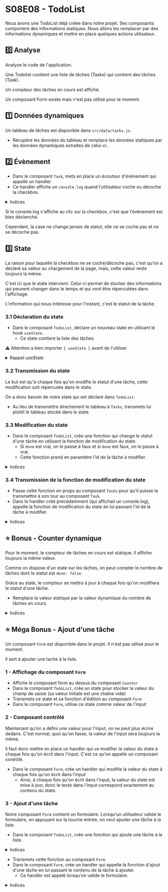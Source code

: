 # S08E08 - TodoList

Nous avons une TodoList déjà créée dans notre projet. Ses composants comportent des informations statiques. Nous allons les remplacer par des informations dynamiques et mettre en place quelques actions utilisateur.

## :zero: Analyse

Analyse le code de l'application. 

Une Todolist contient une liste de tâches (Tasks) qui contient des tâches (Task). 

Un compteur des tâches en cours est affiché.

Un composant Form existe mais n'est pas utilisé pour le moment.

## :one: Données dynamiques

Un tableau de tâches est disponible dans `src/data/tasks.js`. 

- Récupère les données du tableau et remplace les données statiques par les données dynamiques extraites de celui-ci.

## :two: Évènement

- Dans le composant `Task`, mets en place un écouteur d'évènement qui appelle un handler
- Ce handler affiche un `console.log` quand l'utilisateur coche ou décoche la checkbox.

<details>
<summary>Indices</summary>

- Sur une checkbox, l'évènement qui nous intéresse est `onChange`.

```js
const handleChange = () => {
  console.log("La checkbox a été cochée ou décochée");
};

return (
  <div>
    <input type="checkbox" onChange={handleChange} />
  </div>
);
```

</details>

Si le console.log s'affiche au clic sur la checkbox, c'est que l'évènement est bien déclenché.

Cependant, la case ne change jamais de statut, elle ne se coche pas et ne se décoche pas.

## :three: State

La raison pour laquelle la checkbox ne se coche/décoche pas, c'est qu'on a déclaré sa valeur au chargement de la page, mais, cette valeur reste toujours la même.

C'est ici que le state intervient. Celui-ci permet de stocker des informations qui peuvent changer dans le temps et qui vont être répercutées dans l'affichage.

L'information qui nous intéresse pour l'instant, c'est le statut de la tâche.

### 3.1 Déclaration du state

- Dans le composant `TodoList`, déclare un nouveau state en utilisant le hook `useState`.
  - Ce state contient la liste des tâches

⚠️ Attention a bien importer `{ useState }` avant de l'utiliser

<details>
<summary>Rappel useState</summary>

Pour déclarer un state en utilisant `useState`, on utilise la syntaxe suivante :

```js
// Ici on déclare un state qui s'appelle "state" 
// Au moment de son initialisation, il prend la valeur de "initialState"
// On peut le modifier en appelant la fonction "setState"
const [state, setState] = useState(initialState);
```

</details>

### 3.2 Transmission du state

Le but est qu'à chaque fois qu'on modifie le statut d'une tâche, cette modification soit répercutée dans le state.

On a donc besoin de notre state qui est déclaré dans `TodoList`.

- Au lieu de transmettre directement le tableau à `Tasks`, transmets lui plutôt le tableau stocké dans le state.

### 3.3 Modification du state

- Dans le composant `TodoList`, crée une fonction qui change le statut d'une tâche en utilisant la fonction de modification du state.
  - Si `done` est vrai, on le passe à faux et si `done` est faux, on le passe à vrai. 
  - Cette fonction prend en paramètre l'id de la tâche à modifier.

<details>
<summary>Indices</summary>

- Pour modifier le state, on utilise la fonction de modification du state qui est retournée par le hook `useState`.

```js
const [chaine, setChaine] = useState("Ma valeur initiale");

const nouvelleValeur = (nouvelleChaine) => {
  setChaine(nouvelleChaine);
};
```

- Dans notre cas, on travaille sur un tableau. On transmet un id en paramètre. Il va donc falloir trouver l'id de la tâche à modifier dans le tableau et modifier la valeur de `done` de cette tâche uniquement.

Un exemple:

```js
// Notre state est un tableau d'objets qui contient un id et un contenu
const [tasks, setTasks] = useState([
  { id: 1, content: "Faire la vaisselle" },
  { id: 2, content: "Faire le ménage" },
  { id: 3, content: "Faire la cuisine" },
]);

// On crée une fonction qui prend en paramètre l'id de la tâche à modifier et le nouveau contenu pour cette tâche
const changeContent(id, newContent) {
  // On utilise la fonction map pour parcourir le tableau
  const newTasks = tasks.map((task) => {
    // Si l'id de la tâche correspond à l'id passé en paramètre
    if (task.id === id) {
      // On retourne un nouvel objet qui contient le contenu modifié
      return {
        ...task,
        content: newContent,
      };
    }
    // Sinon on retourne la tâche telle quelle
    return task;
  });

  // On met à jour le state avec le nouveau tableau
  setTasks(newTasks);
}

```

</details>

### 3.4 Transmission de la fonction de modification du state

- Passe cette fonction en props au composant `Tasks` pour qu'il puisse la transmettre à son tour au composant `Task`.
- Dans le handler créé précédemment (qui affichait un console.log), appelle la fonction de modification du state en lui passant l'id de la tâche à modifier.

<details>
<summary>Indices</summary>

- Pour passer une fonction en props, on utilise la même syntaxe que pour passer une variable en props.

```js
const maFonction = () => {
  console.log("Ma fonction");
};

<MonComposant maFonction={maFonction} />
```

- Pour appeler une fonction passée en props, on utilise la même syntaxe que pour appeler une fonction.

```js
const maFonction = () => {
  console.log("Ma fonction");
};

const MonComposant = ({ maFonction }) => {
  return (
    <div>
      <button onClick={maFonction}>Appeler ma fonction</button>
    </div>
  );
};
```

</details>

## :star: Bonus - Counter dynamique

Pour le moment, le compteur de tâches en cours est statique. Il affiche toujours la même valeur.

Comme on dispose d'un state sur les tâches, on peut compter le nombre de tâches dont le statut est `done: false`.

Grâce au state, le compteur se mettra à jour à chaque fois qu'on modifiera le statut d'une tâche.

- Remplace la valeur statique par la valeur dynamique du nombre de tâches en cours.

<details>
<summary>Indices</summary>

- Pour compter le nombre de tâches en cours, on peut utiliser la fonction `filter` sur le tableau des tâches. Cette fonction permet de filtrer un tableau en fonction d'une condition.
- Ensuite on peut compter le nombre d'entrées dans ce nouveau tableau avec la fonction `length`.

```js

// On a un tableau de produits avec un id, un nom et un prix
const produits = [
  { id: 1, nom: "Banane", prix: 1 },
  { id: 2, nom: "Pomme", prix: 2 },
  { id: 3, nom: "Poire", prix: 3 },
  { id: 4, nom: "Orange", prix: 4 },
];

// On compte le nombre de produits dont le prix est supérieur à 2
const produitsChers = produits.filter((produit) => produit.prix > 2).length;

```

</details>

## :star: Méga Bonus - Ajout d'une tâche

Un composant `Form` est disponible dans le projet. Il n'est pas utilisé pour le moment.

Il sert à ajouter une tache à la liste.

### 1 - Affichage du composant `Form`

- Affiche le composant form au dessus du composant `Counter`
- Dans le composant `TodoList`, crée un state pour stocker la valeur du champ de saisie (sa valeur initiale est une chaîne vide)
- Transmets ce state et sa fonction d'édition au composant `Form` 
- Dans le composant `Form`, utilise ce state comme valeur de l'input

### 2 - Composant contrôlé

Maintenant qu'on a défini une valeur pour l'input, on ne peut plus écrire dedans. C'est normal, quoi qu'on fasse, la valeur de l'input sera toujours la même.

Il faut donc mettre en place un handler qui va modifier la valeur du state à chaque fois qu'on écrit dans l'input. C'est ce qu'on appelle un composant contrôlé.

- Dans le composant `Form`, crée un handler qui modifie la valeur du state à chaque fois qu'on écrit dans l'input
  - Ainsi, à chaque fois qu'on écrit dans l'input, la valeur du state est mise à jour, donc le texte dans l'input correspond exactement au contenu du state.

### 3 - Ajout d'une tâche

Notre composant `Form` contient un formulaire. Lorsqu'un utilisateur valide le formulaire, en appuyant sur la touche entrée, on veut ajouter une tâche à la liste.

- Dans le composant `TodoList`, crée une fonction qui ajoute une tâche à la liste. 

<details>
<summary>Indices</summary>

- Elle ajoute la nouvelle tâche à la liste des tâches en cours.
- Son id vaut l'id maximum de la liste + 1.
- Une tache sera toujours créée avec `done` à `false`.
- Une fois la tâche ajoutée, on vide le champ de saisie.

Exemple:

```js
// State de notre input
const [inputValue, setInputValue] = useState("");

// Notre state contient un tableau de produits avec un id et un nom
const [products, setProducts] = useState([
  { id: 1, nom: "Banane" },
  { id: 2, nom: "Pomme" },
  { id: 3, nom: "Poire" },
  { id: 4, nom: "Orange" },
]);

const addProduct = () => {
  // On récupère les ids des produits
  const productsIds = products.map(product => product.id);

  // On récupère l'id maximum et on ajoute 1
  const newProductId = Math.max(...productsIds) + 1;

  // On créé le nouveau produit
  const newProduct = {
    id: newProductId,
    nom: inputValue,
  };

  // On ajoute le nouveau produit à la liste des produits
  setProducts([...products, newProduct]);

  // On vide le champ de saisie
  setInputValue("");
};

```

</details>

- Transmets cette fonction au composant `Form`
- Dans le composant `Form`, crée un handler qui appelle la fonction d'ajout d'une tâche en lui passant le contenu de la tâche à ajouter.
  - Ce handler est appelé lorsqu'on valide le formulaire.

<details>
<summary>Indices</summary>

- On peut utiliser `onSubmit` sur le formulaire pour appeler le handler lorsqu'on valide le formulaire avec la touche entrée.

</details>

